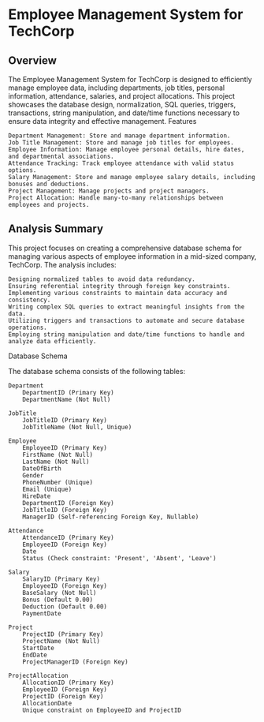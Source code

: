 # Employee Management System for TechCorp
## Overview

The Employee Management System for TechCorp is designed to efficiently manage employee data, including departments, job titles, personal information, attendance, salaries, and project allocations. This project showcases the database design, normalization, SQL queries, triggers, transactions, string manipulation, and date/time functions necessary to ensure data integrity and effective management.
Features

    Department Management: Store and manage department information.
    Job Title Management: Store and manage job titles for employees.
    Employee Information: Manage employee personal details, hire dates, and departmental associations.
    Attendance Tracking: Track employee attendance with valid status options.
    Salary Management: Store and manage employee salary details, including bonuses and deductions.
    Project Management: Manage projects and project managers.
    Project Allocation: Handle many-to-many relationships between employees and projects.


## Analysis Summary

This project focuses on creating a comprehensive database schema for managing various aspects of employee information in a mid-sized company, TechCorp. The analysis includes:

    Designing normalized tables to avoid data redundancy.
    Ensuring referential integrity through foreign key constraints.
    Implementing various constraints to maintain data accuracy and consistency.
    Writing complex SQL queries to extract meaningful insights from the data.
    Utilizing triggers and transactions to automate and secure database operations.
    Employing string manipulation and date/time functions to handle and analyze data efficiently.

Database Schema

The database schema consists of the following tables:

    Department
        DepartmentID (Primary Key)
        DepartmentName (Not Null)

    JobTitle
        JobTitleID (Primary Key)
        JobTitleName (Not Null, Unique)

    Employee
        EmployeeID (Primary Key)
        FirstName (Not Null)
        LastName (Not Null)
        DateOfBirth
        Gender
        PhoneNumber (Unique)
        Email (Unique)
        HireDate
        DepartmentID (Foreign Key)
        JobTitleID (Foreign Key)
        ManagerID (Self-referencing Foreign Key, Nullable)

    Attendance
        AttendanceID (Primary Key)
        EmployeeID (Foreign Key)
        Date
        Status (Check constraint: 'Present', 'Absent', 'Leave')

    Salary
        SalaryID (Primary Key)
        EmployeeID (Foreign Key)
        BaseSalary (Not Null)
        Bonus (Default 0.00)
        Deduction (Default 0.00)
        PaymentDate

    Project
        ProjectID (Primary Key)
        ProjectName (Not Null)
        StartDate
        EndDate
        ProjectManagerID (Foreign Key)

    ProjectAllocation
        AllocationID (Primary Key)
        EmployeeID (Foreign Key)
        ProjectID (Foreign Key)
        AllocationDate
        Unique constraint on EmployeeID and ProjectID


